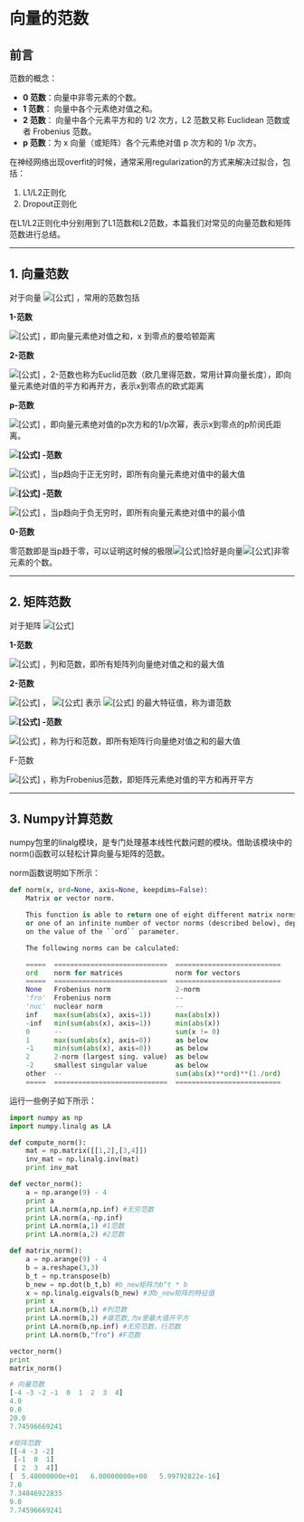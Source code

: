 # 向量的范数

## 前言

范数的概念：

- **0 范数**：向量中非零元素的个数。
- **1 范数**： 向量中各个元素绝对值之和。
- **2 范数**： 向量中各个元素平方和的 1/2 次方，L2 范数又称 Euclidean 范数或者 Frobenius 范数。
- **p 范数**：为 x 向量（或矩阵）各个元素绝对值 p 次方和的 1/p 次方。

在神经网络出现overfit的时候，通常采用regularization的方式来解决过拟合，包括：

1. L1/L2正则化
2. Dropout正则化

在L1/L2正则化中分别用到了L1范数和L2范数，本篇我们对常见的向量范数和矩阵范数进行总结。

------

## 1. 向量范数

对于向量 ![[公式]](https://www.zhihu.com/equation?tex=x%3D%5Bx_1%2Cx_2%2C...%2Cx_m%5D) ，常用的范数包括

**1-范数**

![[公式]](https://www.zhihu.com/equation?tex=%7C%7Cx%7C%7C_1%3D%5Csum_%7Bi%3D1%7D%5E%7Bm%7D%7B%7Cx_i%7C%7D) ，即向量元素绝对值之和，x 到零点的曼哈顿距离

**2-范数**

![[公式]](https://www.zhihu.com/equation?tex=%7C%7Cx%7C%7C_1%3D%5Csqrt%7B%5Csum_%7Bi%3D1%7D%5E%7Bm%7D%7Bx_i%5E2%7D%7D) ，2-范数也称为Euclid范数（欧几里得范数，常用计算向量长度），即向量元素绝对值的平方和再开方，表示x到零点的欧式距离

**p-范数**

![[公式]](https://www.zhihu.com/equation?tex=%7C%7Cx%7C%7C_p%3D%28%5Csum_%7Bi%3D1%7D%5E%7Bm%7D%7Cx_i%7C%5Ep%29%5E%7B%5Cfrac%7B1%7D%7Bp%7D%7D) ，即向量元素绝对值的p次方和的1/p次幂，表示x到零点的p阶闵氏距离。

**![[公式]](https://www.zhihu.com/equation?tex=%5Cinfty) -范数**

![[公式]](https://www.zhihu.com/equation?tex=%7C%7Cx%7C%7C_%5Cinfty%3D%5Cmax_i+%7Cx_i%7C) ，当p趋向于正无穷时，即所有向量元素绝对值中的最大值

**![[公式]](https://www.zhihu.com/equation?tex=-%5Cinfty) -范数**

![[公式]](https://www.zhihu.com/equation?tex=%7C%7Cx%7C%7C_%7B-%5Cinfty%7D%3D%5Cmin_i+%7Cx_i%7C) ，当p趋向于负无穷时，即所有向量元素绝对值中的最小值

**0-范数**

零范数即是当p趋于零，可以证明这时候的极限![[公式]](https://www.zhihu.com/equation?tex=%28x_1%5Ep+%2B+x_2%5Ep+%2B+%5Ccdots+%2B+x_m%5Ep%29%5E%7B%5Cfrac%7B1%7D%7Bp%7D%7D)恰好是向量![[公式]](https://www.zhihu.com/equation?tex=x%3D%28x_1%2Cx_2%2C%5Ccdots%2Cx_n%29%5E%7BT%7D)非零元素的个数。

------

## 2. 矩阵范数

对于矩阵 ![[公式]](https://www.zhihu.com/equation?tex=A+%5Cin+R%5E%7Bm%5Ctimes+n%7D) 

**1-范数**

![[公式]](https://www.zhihu.com/equation?tex=%7C%7CA%7C%7C_1%3D%5Cmax_j%5Csum_%7Bi%3D1%7D%5E%7Bm%7D%7B%7Ca_%7Bi%2Cj%7D%7C%7D) ，列和范数，即所有矩阵列向量绝对值之和的最大值

**2-范数**

![[公式]](https://www.zhihu.com/equation?tex=%7C%7CA%7C%7C_2%3D%5Csqrt%7B%5Clambda_1%7D) ， ![[公式]](https://www.zhihu.com/equation?tex=%5Clambda_1) 表示 ![[公式]](https://www.zhihu.com/equation?tex=A%5ETA) 的最大特征值，称为谱范数

**![[公式]](https://www.zhihu.com/equation?tex=%5Cinfty) -范数**

![[公式]](https://www.zhihu.com/equation?tex=%7C%7CA%7C%7C_%5Cinfty%3D%5Cmax_j%5Csum_%7Bj%3D1%7D%5E%7Bm%7D%7B%7Ca_%7Bi%2Cj%7D%7C%7D) ，称为行和范数，即所有矩阵行向量绝对值之和的最大值

F-范数

![[公式]](https://www.zhihu.com/equation?tex=%7C%7CA%7C%7C_F%3D%28%5Csum_%7Bi%3D1%7D%5E%7Bm%7D%7B%5Csum_%7Bj%3D1%7D%5E%7Bn%7Da_%7Bi%2Cj%7D%5E2%7D%29%5E%7B%5Cfrac%7B1%7D%7B2%7D%7D) ，称为Frobenius范数，即矩阵元素绝对值的平方和再开平方

------

## 3. Numpy计算范数

numpy包里的linalg模块，是专门处理基本线性代数问题的模块。借助该模块中的norm()函数可以轻松计算向量与矩阵的范数。

norm函数说明如下所示：

```python
def norm(x, ord=None, axis=None, keepdims=False):
    Matrix or vector norm.

    This function is able to return one of eight different matrix norms,
    or one of an infinite number of vector norms (described below), depending
    on the value of the ``ord`` parameter.

    The following norms can be calculated:

    =====  ============================  ==========================
    ord    norm for matrices             norm for vectors
    =====  ============================  ==========================
    None   Frobenius norm                2-norm
    'fro'  Frobenius norm                --
    'nuc'  nuclear norm                  --
    inf    max(sum(abs(x), axis=1))      max(abs(x))
    -inf   min(sum(abs(x), axis=1))      min(abs(x))
    0      --                            sum(x != 0)
    1      max(sum(abs(x), axis=0))      as below
    -1     min(sum(abs(x), axis=0))      as below
    2      2-norm (largest sing. value)  as below
    -2     smallest singular value       as below
    other  --                            sum(abs(x)**ord)**(1./ord)
    =====  ============================  ==========================
```



运行一些例子如下所示：

```python
import numpy as np
import numpy.linalg as LA

def compute_norm():
    mat = np.matrix([[1,2],[3,4]])
    inv_mat = np.linalg.inv(mat)
    print inv_mat

def vector_norm():
    a = np.arange(9) - 4
    print a
    print LA.norm(a,np.inf) #无穷范数
    print LA.norm(a,-np.inf)
    print LA.norm(a,1) #1范数
    print LA.norm(a,2) #2范数

def matrix_norm():
    a = np.arange(9) - 4
    b = a.reshape(3,3)
    b_t = np.transpose(b)
    b_new = np.dot(b_t,b) #b_new矩阵为b^t * b
    x = np.linalg.eigvals(b_new) #求b_new矩阵的特征值
    print x
    print LA.norm(b,1) #列范数
    print LA.norm(b,2) #谱范数,为x里最大值开平方
    print LA.norm(b,np.inf) #无穷范数，行范数
    print LA.norm(b,"fro") #F范数

vector_norm()
print 
matrix_norm()

# 向量范数
[-4 -3 -2 -1  0  1  2  3  4]
4.0
0.0
20.0
7.74596669241

#矩阵范数
[[-4 -3 -2]
 [-1  0  1]
 [ 2  3  4]]
[  5.40000000e+01   6.00000000e+00   5.99792822e-16]
7.0
7.34846922835
9.0
7.74596669241
```